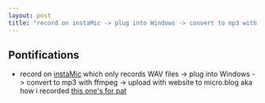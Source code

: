 ```yaml
---
layout: post
title: "record on instaMic -> plug into Windows -> convert to mp3 with ffmpeg -> upload with website to micro.blog aka how i recorded this one's for pat"
---
```


## Pontifications

* record on [instaMic](https://instamic.io/pages/instamic-support-mobile-app) which only records WAV files -> plug into Windows -> convert to mp3 with ffmpeg -> upload with website to micro.blog aka how i recorded [this one's for pat](http://roland.micro.blog/2018/08/15/this-ones-for.html)
